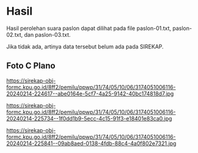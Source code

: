 # Hasil

Hasil perolehan suara paslon dapat dilihat pada file paslon-01.txt, paslon-02.txt, dan paslon-03.txt.

Jika tidak ada, artinya data tersebut belum ada pada SIREKAP.

## Foto C Plano

https://sirekap-obj-formc.kpu.go.id/8ff2/pemilu/ppwp/31/74/05/10/06/3174051006116-20240214-224617--abe0164e-5cf7-4a25-9142-40bc174818d7.jpg

https://sirekap-obj-formc.kpu.go.id/8ff2/pemilu/ppwp/31/74/05/10/06/3174051006116-20240214-225734--1f0dd1b9-5ecc-4c15-91f3-e18401e83ca0.jpg

https://sirekap-obj-formc.kpu.go.id/8ff2/pemilu/ppwp/31/74/05/10/06/3174051006116-20240214-225841--09ab8aed-0138-4fdb-88c4-4a0f802e7321.jpg
